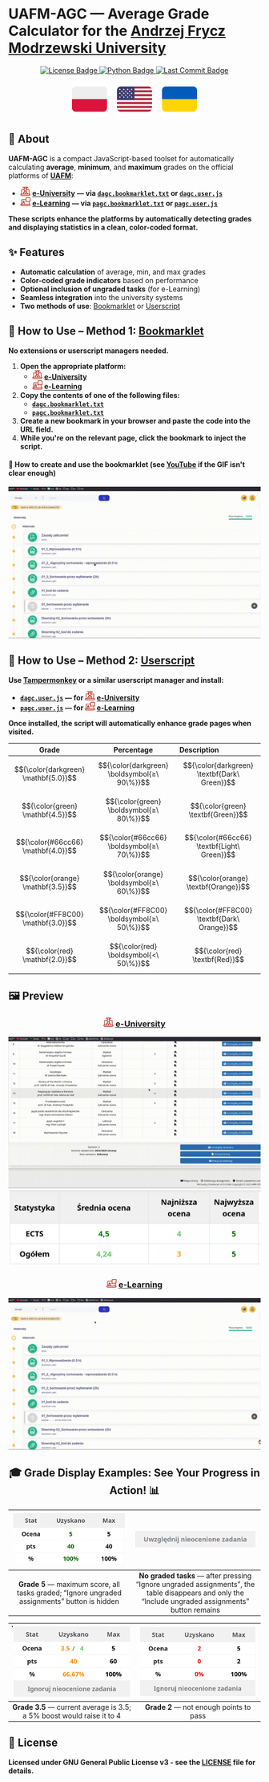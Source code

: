 # **UAFM-AGC** — **Average Grade Calculator for the [Andrzej Frycz Modrzewski University](https://uafm.edu.pl/)**

<p align="center">
  <a href="https://github.com/Anghkooey/uafm_agc/blob/main/LICENSE">
    <img src="https://img.shields.io/github/license/Anghkooey/uafm_agc?style=for-the-badge" alt="License Badge">
  </a>
  <a href="https://www.python.org/">
    <img src="https://img.shields.io/badge/Python-3776AB?style=for-the-badge&logo=python&logoColor=white" alt="Python Badge">
  </a>
  <a href="https://github.com/Anghkooey/uafm_agc/commits/main">
    <img src="https://img.shields.io/github/last-commit/Anghkooey/uafm_agc?style=for-the-badge" alt="Last Commit Badge">
  </a>
</p>

<p align="center">
  <a href="docs/pl.md"><img src="assets/flags/pl_icon.svg" width="70" alt="Polski"></a>
     
  <a href="README.md"><img src="assets/flags/en_icon.svg" width="70" alt="English"></a>
     
  <a href="docs/ua.md"><img src="assets/flags/ua_icon.svg" width="70" alt="Українська"></a>
</p>

## 📌 **About**

**UAFM-AGC** is a compact JavaScript-based toolset for automatically calculating **average**, **minimum**, and **maximum** grades on the official platforms of [**UAFM**](https://uafm.edu.pl/):

- <img src="assets/uafm_icons/dziekanat.svg" width="20" alt="e-University icon"> [**e-University**](https://dziekanat.uafm.edu.pl) **— via [`dagc.bookmarklet.txt`](dagc.bookmarklet.txt) or [`dagc.user.js`](js/dagc.user.js)**
- <img src="assets/uafm_icons/platforma.svg" width="20" alt="e-Learning icon"> [**e-Learning**](https://platforma.uafm.edu.pl) **— via [`pagc.bookmarklet.txt`](pagc.bookmarklet.txt) or [`pagc.user.js`](js/pagc.user.js)**

**These scripts enhance the platforms by automatically detecting grades and displaying statistics in a clean, color-coded format.**

## **✨ Features**

- **Automatic calculation** of average, min, and max grades
- **Color-coded grade indicators** based on performance
- **Optional inclusion of ungraded tasks** (for e-Learning)
- **Seamless integration** into the university systems
- **Two methods of use**: [Bookmarklet](https://en.wikipedia.org/wiki/Bookmarklet) or [Userscript](https://en.wikipedia.org/wiki/Wikipedia:User_scripts)

## **🔖 How to Use – Method 1: [Bookmarklet](https://en.wikipedia.org/wiki/Bookmarklet)**

**No extensions or userscript managers needed.**

1. **Open the appropriate platform:**
   - <img src="assets/uafm_icons/dziekanat.svg" width="20" alt="e-University"> [**e-University**](https://dziekanat.uafm.edu.pl)
   - <img src="assets/uafm_icons/platforma.svg" width="20" alt="e-Learning"> [**e-Learning**](https://platforma.uafm.edu.pl)
2. **Copy the contents of one of the following files:**
   - [**`dagc.bookmarklet.txt`**](dagc.bookmarklet.txt)
   - [**`pagc.bookmarklet.txt`**](pagc.bookmarklet.txt)
3. **Create a new bookmark in your browser and paste the code into the URL field.**
4. **While you're on the relevant page, click the bookmark to inject the script.**

#### 🔖 **How to create and use the bookmarklet (see [YouTube](https://www.youtube.com/watch?v=UeEU_9R_Jg0) if the GIF isn't clear enough)**

![bookmarklet](assets/gifs/bookmarklet.gif)

## **🧠 How to Use – Method 2: [Userscript](https://en.wikipedia.org/wiki/Wikipedia:User_scripts)**

**Use [Tampermonkey](https://www.tampermonkey.net/) or a similar userscript manager and install:**

- **[`dagc.user.js`](js/dagc.user.js) — for <img src="assets/uafm_icons/dziekanat.svg" width="20" alt="e-University"> [e-University](https://dziekanat.uafm.edu.pl)**
- **[`pagc.user.js`](js/pagc.user.js) — for <img src="assets/uafm_icons/platforma.svg" width="20" alt="e-Learning"> [e-Learning](https://platforma.uafm.edu.pl)**

**Once installed, the script will automatically enhance grade pages when visited.**

<div align="center">

|                Grade                 |                  Percentage                  | Description                                  |
| :----------------------------------: | :------------------------------------------: | :------------------------------------------- |
| $${\color{darkgreen} \mathbf{5.0}}$$ | $${\color{darkgreen} \boldsymbol{≥\ 90\%}}$$ | $${\color{darkgreen} \textbf{Dark\ Green}}$$ |
|   $${\color{green} \mathbf{4.5}}$$   |   $${\color{green} \boldsymbol{≥\ 80\%}}$$   | $${\color{green} \textbf{Green}}$$           |
|  $${\color{#66cc66} \mathbf{4.0}}$$  |  $${\color{#66cc66} \boldsymbol{≥\ 70\%}}$$  | $${\color{#66cc66} \textbf{Light\ Green}}$$  |
|  $${\color{orange} \mathbf{3.5}}$$   |  $${\color{orange} \boldsymbol{≥\ 60\%}}$$   | $${\color{orange} \textbf{Orange}}$$         |
|  $${\color{#FF8C00} \mathbf{3.0}}$$  |  $${\color{#FF8C00} \boldsymbol{≥\ 50\%}}$$  | $${\color{#FF8C00} \textbf{Dark\ Orange}}$$  |
|    $${\color{red} \mathbf{2.0}}$$    |    $${\color{red} \boldsymbol{<\ 50\%}}$$    | $${\color{red} \textbf{Red}}$$               |

</div>

## **🖼️ Preview**

<div align="center">

### <img src="assets/uafm_icons/dziekanat.svg" width="20" alt="e-University"> [**e-University**](https://dziekanat.uafm.edu.pl)

![e-University gif](assets/gifs/dagc.gif)
![e-University png](assets/script_preview/dziekanat.png)

### <img src="assets/uafm_icons/platforma.svg" width="20" alt="e-Learning"> [**e-Learning**](https://platforma.uafm.edu.pl)

![**e-Learning**](assets/gifs/pagc.gif)

## 🎓 **Grade Display Examples: See Your Progress in Action!** 📊

|                    ![Grade 5](assets/script_preview/platfotma/ocena_5.png)                    |                                          ![No graded tasks](assets/script_preview/platfotma/ignore_0.png)                                           |
| :-------------------------------------------------------------------------------------------: | :-------------------------------------------------------------------------------------------------------------------------------------------------: |
| **Grade 5** — maximum score, all tasks graded; “Ignore ungraded assignments” button is hidden | **No graded tasks** — after pressing “Ignore ungraded assignments”, the table disappears and only the “Include ungraded assignments” button remains |

|     ![Grade 3.5](assets/script_preview/platfotma/ocena_3.5-4.png)      | ![Grade 2](assets/script_preview/platfotma/ocena_2.png) |
| :--------------------------------------------------------------------: | :-----------------------------------------------------: |
| **Grade 3.5** — current average is 3.5; a 5% boost would raise it to 4 |         **Grade 2** — not enough points to pass         |

</div>

## **📝 License**

**Licensed under GNU General Public License v3 - see the [**LICENSE**](LICENSE) file for details.**
